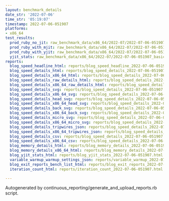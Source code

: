 ```yaml
---
layout: benchmark_details
date_str: '2022-07-06'
time_str: '05:19:07'
timestamp: 2022-07-06-051907
platforms:
- x86_64
test_results:
  prod_ruby_no_jit: raw_benchmark_data/x86_64/2022-07/2022-07-06-051907_basic_benchmark_prod_ruby_no_jit.json
  prod_ruby_with_mjit: raw_benchmark_data/x86_64/2022-07/2022-07-06-051907_basic_benchmark_prod_ruby_with_mjit.json
  prod_ruby_with_yjit: raw_benchmark_data/x86_64/2022-07/2022-07-06-051907_basic_benchmark_prod_ruby_with_yjit.json
  yjit_stats: raw_benchmark_data/x86_64/2022-07/2022-07-06-051907_basic_benchmark_yjit_stats.json
reports:
  blog_speed_headline_html: reports/blog_speed_headline_2022-07-06-051907.html
  blog_speed_details_html: reports/blog_speed_details_2022-07-06-051907.html
  blog_speed_details_x86_64_html: reports/blog_speed_details_2022-07-06-051907.x86_64.html
  blog_speed_details_raw_details_html: reports/blog_speed_details_2022-07-06-051907.raw_details.html
  blog_speed_details_x86_64_raw_details_html: reports/blog_speed_details_2022-07-06-051907.x86_64.raw_details.html
  blog_speed_details_svg: reports/blog_speed_details_2022-07-06-051907.svg
  blog_speed_details_x86_64_svg: reports/blog_speed_details_2022-07-06-051907.x86_64.svg
  blog_speed_details_head_svg: reports/blog_speed_details_2022-07-06-051907.head.svg
  blog_speed_details_x86_64_head_svg: reports/blog_speed_details_2022-07-06-051907.x86_64.head.svg
  blog_speed_details_back_svg: reports/blog_speed_details_2022-07-06-051907.back.svg
  blog_speed_details_x86_64_back_svg: reports/blog_speed_details_2022-07-06-051907.x86_64.back.svg
  blog_speed_details_micro_svg: reports/blog_speed_details_2022-07-06-051907.micro.svg
  blog_speed_details_x86_64_micro_svg: reports/blog_speed_details_2022-07-06-051907.x86_64.micro.svg
  blog_speed_details_tripwires_json: reports/blog_speed_details_2022-07-06-051907.tripwires.json
  blog_speed_details_x86_64_tripwires_json: reports/blog_speed_details_2022-07-06-051907.x86_64.tripwires.json
  blog_speed_details_csv: reports/blog_speed_details_2022-07-06-051907.csv
  blog_speed_details_x86_64_csv: reports/blog_speed_details_2022-07-06-051907.x86_64.csv
  blog_memory_details_html: reports/blog_memory_details_2022-07-06-051907.html
  blog_memory_details_x86_64_html: reports/blog_memory_details_2022-07-06-051907.x86_64.html
  blog_yjit_stats_html: reports/blog_yjit_stats_2022-07-06-051907.html
  variable_warmup_warmup_settings_json: reports/variable_warmup_2022-07-06-051907.warmup_settings.json
  blog_exit_reports_bench_list_html: reports/blog_exit_reports_2022-07-06-051907.bench_list.html
  iteration_count_html: reports/iteration_count_2022-07-06-051907.html

---
```

Autogenerated by continuous_reporting/generate_and_upload_reports.rb script.
